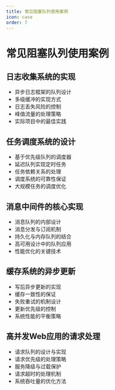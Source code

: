 ```yaml
---
title: 常见阻塞队列使用案例
icon: case
order: 7
---
```


# 常见阻塞队列使用案例

## 日志收集系统的实现

- 异步日志框架的队列设计
- 多级缓冲的实现方式
- 日志丢失风险的控制
- 峰值流量的处理策略
- 实际项目中的最佳实践

## 任务调度系统的设计

- 基于优先级队列的调度器
- 延迟队列实现定时任务
- 任务依赖关系的处理
- 调度系统的可靠性保证
- 大规模任务的调度优化

## 消息中间件的核心实现

- 消息队列的内部设计
- 消息分发与订阅机制
- 持久化与内存队列的结合
- 高可用设计中的队列应用
- 性能优化的关键技术

## 缓存系统的异步更新

- 写后异步更新的实现
- 缓存一致性的保证
- 失败重试的机制设计
- 更新优先级的控制
- 系统性能的平衡策略

## 高并发Web应用的请求处理

- 请求队列的设计与实现
- 请求优先级的处理策略
- 服务降级与过载保护
- 请求超时的处理机制
- 系统吞吐量的优化方法
